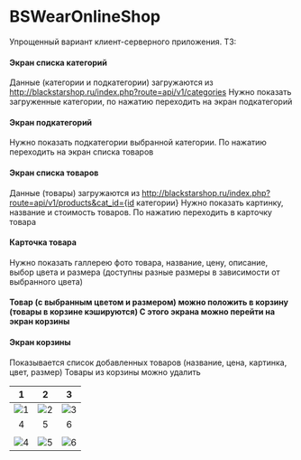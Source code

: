 # BSWearOnlineShop
Упрощенный вариант клиент-серверного приложения. 
ТЗ:
#### Экран списка категорий
Данные (категории и подкатегории) загружаются из http://blackstarshop.ru/index.php?route=api/v1/categories
Нужно показать загруженные категории, по нажатию переходить на экран подкатегорий
#### Экран подкатегорий
Нужно показать подкатегории выбранной категории. По нажатию переходить на экран списка товаров
#### Экран списка товаров
Данные (товары) загружаются из http://blackstarshop.ru/index.php?route=api/v1/products&cat_id={id категории}
Нужно показать картинку, название и стоимость товаров. По нажатию переходить в карточку товара
#### Карточка товара
Нужно показать галлерею фото товара, название, цену, описание, выбор цвета и размера (доступны разные размеры в зависимости от выбранного цвета)
#### Товар (с выбранным цветом и размером) можно положить в корзину (товары в корзине кэшируются) С этого экрана можно перейти на экран корзины
#### Экран корзины
Показывается список добавленных товаров (название, цена, картинка, цвет, размер) Товары из корзины можно удалить

| 1             |  2          | 3          |
:-------------------------:|:-------------------------:|:-------------------------:
![1](https://user-images.githubusercontent.com/73439070/109568597-31263e00-7af8-11eb-899c-2cd15cb8f320.png) | ![2](https://user-images.githubusercontent.com/73439070/109568622-3b483c80-7af8-11eb-8154-0bc3e416181b.png) | ![3](https://user-images.githubusercontent.com/73439070/109568641-426f4a80-7af8-11eb-8b86-007a0ccf249e.png)
| 4             |  5          | 6          |
                |             |
![4](https://user-images.githubusercontent.com/73439070/109568748-6763bd80-7af8-11eb-8098-4b79ead8af66.png) | ![5](https://user-images.githubusercontent.com/73439070/109568775-70548f00-7af8-11eb-9061-df8c007a38b4.png) | ![6](https://user-images.githubusercontent.com/73439070/109568819-819d9b80-7af8-11eb-828a-ae640f6c401a.png)



